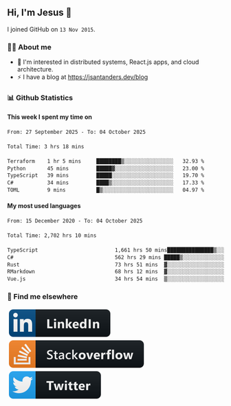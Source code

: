 ## Hi, I'm Jesus 👋

I joined GitHub on `13 Nov 2015`.

<!-- Talking about you -->

### 👨‍💻 About me

- 👦 I'm interested in distributed systems, React.js apps, and cloud architecture.
- ⚡️ I have a blog at <https://jsantanders.dev/blog>

### 📊 Github Statistics

#### This week I spent my time on

<!--START_SECTION:weekly-->

```txt
From: 27 September 2025 - To: 04 October 2025

Total Time: 3 hrs 18 mins

Terraform    1 hr 5 mins     ████████▒░░░░░░░░░░░░░░░░   32.93 %
Python       45 mins         █████▓░░░░░░░░░░░░░░░░░░░   23.00 %
TypeScript   39 mins         █████░░░░░░░░░░░░░░░░░░░░   19.70 %
C#           34 mins         ████▒░░░░░░░░░░░░░░░░░░░░   17.33 %
TOML         9 mins          █▒░░░░░░░░░░░░░░░░░░░░░░░   04.97 %
```

<!--END_SECTION:weekly-->

#### My most used languages

<!--START_SECTION:alltime-->

```txt
From: 15 December 2020 - To: 04 October 2025

Total Time: 2,702 hrs 10 mins

TypeScript                         1,661 hrs 50 mins███████████████▒░░░░░░░░░   61.50 %
C#                                 562 hrs 29 mins █████▒░░░░░░░░░░░░░░░░░░░   20.82 %
Rust                               73 hrs 51 mins  ▓░░░░░░░░░░░░░░░░░░░░░░░░   02.73 %
RMarkdown                          68 hrs 12 mins  ▓░░░░░░░░░░░░░░░░░░░░░░░░   02.52 %
Vue.js                             34 hrs 54 mins  ▒░░░░░░░░░░░░░░░░░░░░░░░░   01.29 %
```

<!--END_SECTION:alltime-->

### 📢 Find me elsewhere

<p>
  <a target="_blank" href="https://linkedin.com/in/jsantanders">
    <img src="https://github.com/jsantanders/jsantanders/blob/master/img/linkedin.svg" alt="LinkedIn" style="vertical-align:top; margin:4px">
  </a>
  
  <a target="_blank" href="https://stackoverflow.com/users/7318331/jesus-santander">
    <img src="https://github.com/jsantanders/jsantanders/blob/master/img/stackoverflow.svg" alt="StackOverflow" style="vertical-align:top; margin:4px">
  </a>
  
  <a target="_blank" href="http://twitter.com/jsantanders">
    <img src="https://github.com/jsantanders/jsantanders/blob/master/img/twitter.svg" alt="Twitter" style="vertical-align:top; margin:4px">
  </a>
</p>
